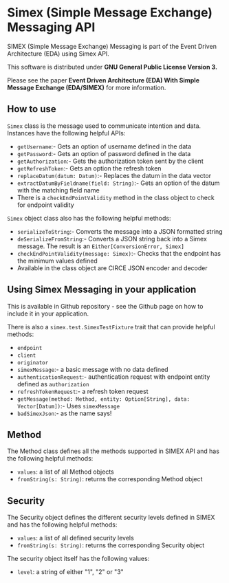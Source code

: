 # Simex (Simple Message Exchange) Messaging API
SIMEX (Simple Message Exchange) Messaging is part of the Event Driven Architecture (EDA) using Simex API. 

This software is distributed under **GNU General Public License Version 3.**

Please see the paper **Event Driven Architecture (EDA) With Simple Message Exchange (EDA/SIMEX)** for more 
information.

## How to use

`Simex` class is the message used to communicate intention and data. Instances have the following helpful APIs:

* `getUsername`:- Gets an option of username defined in the data
* `getPassword`:- Gets an option of password defined in the data
* `getAuthorization`:- Gets the authorization token sent by the client
* `getRefreshToken`:- Gets an option the refresh token
* `replaceDatum(datum: Datum)`:- Replaces the datum in the data vector
* `extractDatumByFieldname(field: String)`:- Gets an option of the datum with the matching field name
* There is a `checkEndPointValidity` method in the class object to check for endpoint validity

`Simex` object class also has the following helpful methods:

* `serializeToString`:- Converts the message into a JSON formatted string
* `deSerializeFromString`:- Converts a JSON string back into a Simex message. The result is an `Either[ConversionError, Simex]`
* `checkEndPointValidity(message: Simex)`:- Checks that the endpoint has the minimum values defined
* Available in the class object are CIRCE JSON encoder and decoder

## Using Simex Messaging in your application
This is available in Github repository - see the Github page on how to include it in your application.

There is also a `simex.test.SimexTestFixture` trait that can provide helpful methods:

* `endpoint`
* `client`
* `originator`
* `simexMessage`:- a basic message with no data defined
* `authenticationRequest`:- authentication request with endpoint entity defined as `authorization`
* `refreshTokenRequest`:- a refresh token request
* `getMessage(method: Method, entity: Option[String], data: Vector[Datum])`:- Uses `simexMessage`
* `badSimexJson`:- as the name says!

## Method
The Method class defines all the methods supported in SIMEX API and has the following helpful methods:
* `values`: a list of all Method objects
* `fromString(s: String)`: returns the corresponding Method object

## Security
The Security object defines the different security levels defined in SIMEX and has the following helpful methods:
* `values`: a list of all defined security levels
* `fromString(s: String)`: returns the corresponding Security object

The security object itself has the following values:
* `level`: a string of either "1", "2" or "3"